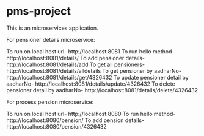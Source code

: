 # pms-project
This is an microservices application.

For pensioner details microservice:

To run on local host url-  http://localhost:8081
To run hello method-  http://localhost:8081/details/
To add pensioner details-  	http://localhost:8081/details/add
To get all pensioners- 		http://localhost:8081/details/alldetails
To get pensioner by aadharNo-   http://localhost:8081/details/get/4326432
To update pensioner detail by aadharNo- http://localhost:8081/details/update/4326432
To delete pensioner detail by aadharNo- http://localhost:8081/details/delete/4326432

For process pension microservice:

To run on local host url-  http://localhost:8080
To run hello method-  	   http://localhost:8080/pension/
To add pension details-  http://localhost:8080/pension/4326432
